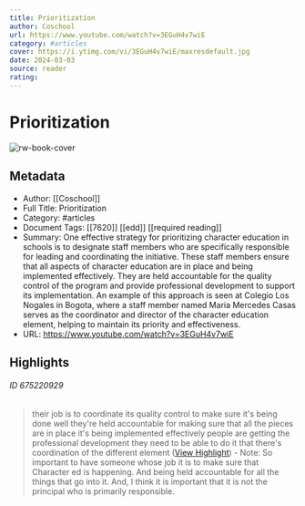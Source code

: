 ```yaml
---
title: Prioritization
author: Coschool
url: https://www.youtube.com/watch?v=3EGuH4v7wiE
category: #articles
cover: https://i.ytimg.com/vi/3EGuH4v7wiE/maxresdefault.jpg
date: 2024-03-03
source: reader
rating:
---
```

# Prioritization

![rw-book-cover](https://i.ytimg.com/vi/3EGuH4v7wiE/maxresdefault.jpg)

## Metadata
- Author: [[Coschool]]
- Full Title: Prioritization
- Category: #articles
- Document Tags: [[7620]] [[edd]] [[required reading]] 
- Summary: One effective strategy for prioritizing character education in schools is to designate staff members who are specifically responsible for leading and coordinating the initiative. These staff members ensure that all aspects of character education are in place and being implemented effectively. They are held accountable for the quality control of the program and provide professional development to support its implementation. An example of this approach is seen at Colegio Los Nogales in Bogota, where a staff member named Maria Mercedes Casas serves as the coordinator and director of the character education element, helping to maintain its priority and effectiveness.
- URL: https://www.youtube.com/watch?v=3EGuH4v7wiE

## Highlights
###### ID 675220929
> their job is to coordinate its quality control to make sure it's being done well they're held accountable for making sure that all the pieces are in place it's being implemented effectively people are getting the professional development they need to be able to do it that there's coordination of the different element ([View Highlight](https://read.readwise.io/read/01hpakd4r755mrca19w5da120h))
    - Note: So important to have someone whose job it is to make sure that Character ed is happening. And being held accountable for all the things that go into it. And, I think it is important that it is not the principal who is primarily responsible.
    
